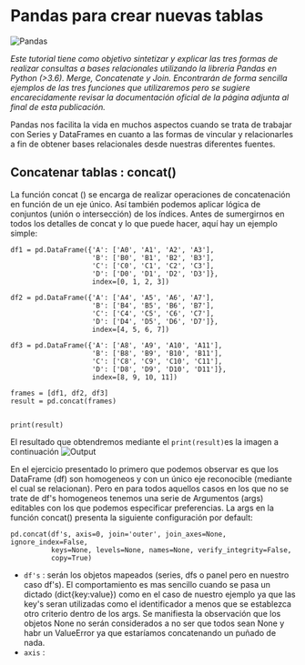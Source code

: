 # Pandas para crear nuevas tablas
![Pandas](https://cdn-images-1.medium.com/max/800/1*bxWjusjpwm3PHP4q6lWnQQ.png)


*Este tutorial tiene como objetivo sintetizar y explicar las tres formas de realizar consultas a bases relacionales utilizando la librería Pandas en Python (>3.6). Merge, Concatenate y Join.
Encontrarán de forma sencilla ejemplos de las tres funciones que utilizaremos pero se sugiere encarecidamente revisar la documentación oficial de la página adjunta al final de esta publicación.*

Pandas nos facilita la vida en muchos aspectos cuando se trata de trabajar con Series y DataFrames en cuanto a las formas de vincular y relacionarles a fin de obtener bases relacionales desde nuestras diferentes fuentes.

## Concatenar tablas : concat() 

La función concat () se encarga de realizar operaciones de concatenación en función de un eje único. Así también podemos aplicar lógica de conjuntos (unión o intersección) de los índices.
Antes de sumergirnos en todos los detalles de concat y lo que puede hacer, aquí hay un ejemplo simple:


~~~~
df1 = pd.DataFrame({'A': ['A0', 'A1', 'A2', 'A3'],
                    'B': ['B0', 'B1', 'B2', 'B3'],
                    'C': ['C0', 'C1', 'C2', 'C3'],
                    'D': ['D0', 'D1', 'D2', 'D3']},
                    index=[0, 1, 2, 3])

df2 = pd.DataFrame({'A': ['A4', 'A5', 'A6', 'A7'],
                    'B': ['B4', 'B5', 'B6', 'B7'],
                    'C': ['C4', 'C5', 'C6', 'C7'],
                    'D': ['D4', 'D5', 'D6', 'D7']},
                    index=[4, 5, 6, 7])

df3 = pd.DataFrame({'A': ['A8', 'A9', 'A10', 'A11'],
                    'B': ['B8', 'B9', 'B10', 'B11'],
                    'C': ['C8', 'C9', 'C10', 'C11'],
                    'D': ['D8', 'D9', 'D10', 'D11']},
                    index=[8, 9, 10, 11])

frames = [df1, df2, df3]
result = pd.concat(frames)


print(result)

~~~~
El resultado que obtendremos mediante el `print(result)`es la imagen a continuación 
![Output](https://pandas.pydata.org/pandas-docs/version/0.23.0/_images/merging_concat_basic.png)

En el ejercicio presentado lo primero que podemos observar es que los DataFrame (df) son homogeneos y con un único eje reconocible (mediante el cual se relacionan). Pero en para todos aquellos casos en los que no se trate de df's homogeneos tenemos una serie de Argumentos (args) editables con los que podemos especificar preferencias.
La args en la función concat() presenta la siguiente configuración por default:

~~~~
pd.concat(df's, axis=0, join='outer', join_axes=None, ignore_index=False,
          keys=None, levels=None, names=None, verify_integrity=False,
          copy=True)
~~~~

* `df's` : serán los objetos mapeados (series, dfs o panel pero en nuestro caso df's). El comportamiento es mas sencillo cuando se pasa un dictado (dict{key:value}) como en el caso de nuestro ejemplo ya que las key's seran utilizadas como el identificador a menos que se establezca otro criterio dentro de los args. Se manifiesta la observación que los objetos None no serán considerados a no ser que todos sean None y habr un ValueError ya que estaríamos concatenando un puñado de nada.    
* `axis` : 


